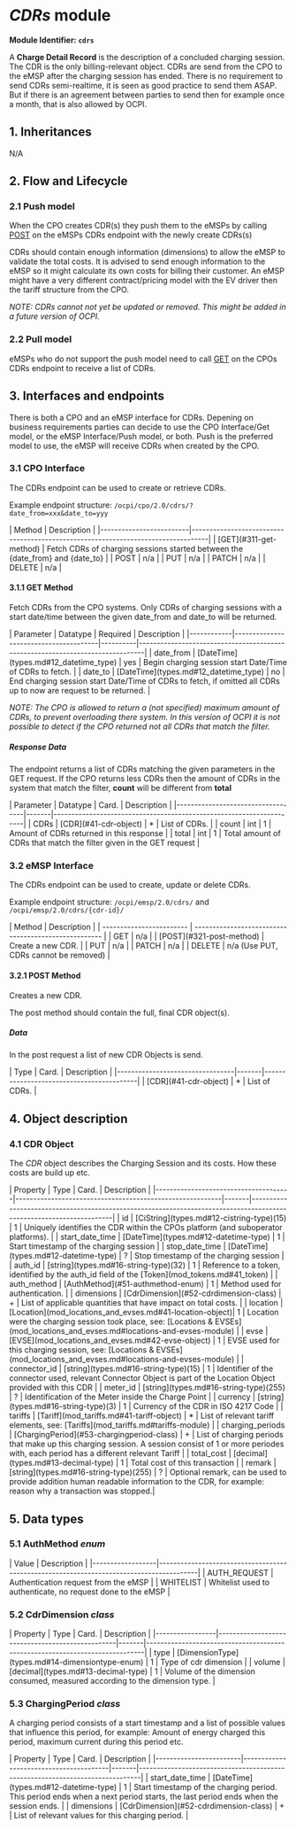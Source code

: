 # _CDRs_ module

**Module Identifier: `cdrs`**

A **Charge Detail Record** is the description of a concluded charging
session. The CDR is the only billing-relevant object.
CDRs are send from the CPO to the eMSP after the charging session has ended.
There is no requirement to send CDRs semi-realtime, it is seen as good practice to send them
ASAP. But if there is an agreement between parties to send then for example once a month, that is also allowed by OCPI.


## 1. Inheritances

N/A

## 2. Flow and Lifecycle

### 2.1 Push model

When the CPO creates CDR(s) they push them to the eMSPs by calling [POST](#321-post-method) on the eMSPs
CDRs endpoint with the newly create CDRs(s)

CDRs should contain enough information (dimensions) to allow the eMSP to validate the total costs. 
It is advised to send enough information to the eMSP so it might calculate its own costs for billing their customer. An eMSP might have a very different contract/pricing model with the EV driver then the tariff structure from the CPO.

_NOTE: CDRs cannot not yet be updated or removed. This might be added in a future version of OCPI._

### 2.2 Pull model

eMSPs who do not support the push model need to call
[GET](#311-get-method) on the CPOs CDRs endpoint to receive a list of CDRs.


## 3. Interfaces and endpoints

There is both a CPO and an eMSP interface for CDRs. Depening on business requirements parties can decide to use
the CPO Interface/Get model, or the eMSP Interface/Push model, or both. 
Push is the preferred model to use, the eMSP will receive CDRs when created by the CPO.

### 3.1 CPO Interface

The CDRs endpoint can be used to create or retrieve CDRs.

Example endpoint structure: `/ocpi/cpo/2.0/cdrs/?date_from=xxx&date_to=yyy`

<div><!-- ---------------------------------------------------------------------------- --></div>
| Method                  | Description                                                                      |
|-------------------------|----------------------------------------------------------------------------------|
| [GET](#311-get-method)  | Fetch CDRs of charging sessions started between the {date_from} and {date_to}    |
| POST                    | n/a                                                                              |
| PUT                     | n/a                                                                              |
| PATCH                   | n/a                                                                              |
| DELETE                  | n/a                                                                              |
<div><!-- ---------------------------------------------------------------------------- --></div>

#### 3.1.1 __GET__ Method

Fetch CDRs from the CPO systems. Only CDRs of charging sessions with a start date/time between the given date_from and date_to will be returned.

<div><!-- ---------------------------------------------------------------------------- --></div>
| Parameter  | Datatype                              | Required | Description                                                                   |
|------------|---------------------------------------|----------|-------------------------------------------------------------------------------|
| date_from  | [DateTime](types.md#12_datetime_type) | yes      | Begin charging session start Date/Time of CDRs to fetch.                      |
| date_to    | [DateTime](types.md#12_datetime_type) | no       | End charging session start Date/Time of CDRs to fetch, if omitted all CDRs up to now are request to be returned. |
<div><!-- ---------------------------------------------------------------------------- --></div>

_NOTE: The CPO is allowed to return a (not specified) maximum amount of CDRs, to prevent overloading there system. In this version of OCPI it is not possible to detect if the CPO returned not all CDRs that match the filter._  

##### Response Data

The endpoint returns a list of CDRs matching the given parameters in the GET request.
If the CPO returns less CDRs then the amount of CDRs in the system that match the filter, __count__ will be different from __total__ 

<div><!-- ---------------------------------------------------------------------------- --></div>
| Parameter | Datatype              | Card. | Description                                                         |
|-----------------------------------|-------|---------------------------------------------------------------------|
| CDRs      | [CDR](#41-cdr-object) | *     | List of CDRs.                                                       |
| count     | int                   | 1     | Amount of CDRs returned in this response                            |
| total     | int                   | 1     | Total amount of CDRs that match the filter given in the GET request |
<div><!-- ---------------------------------------------------------------------------- --></div>

### 3.2 eMSP Interface

The CDRs endpoint can be used to create, update or delete CDRs.

Example endpoint structure: `/ocpi/emsp/2.0/cdrs/` and `/ocpi/emsp/2.0/cdrs/{cdr-id}/`

<div><!-- ---------------------------------------------------------------------------- --></div>
| Method                   | Description                                          |
| ------------------------ | ---------------------------------------------------- |
| GET                      | n/a                                                  |
| [POST](#321-post-method) | Create a new CDR.                                    |
| PUT                      | n/a                                                  |
| PATCH                    | n/a                                                  |
| DELETE                   | n/a (Use PUT, CDRs cannot be removed)                |
<div><!-- ---------------------------------------------------------------------------- --></div>

#### 3.2.1 POST Method

Creates a new CDR.

The post method should contain the full, final CDR object(s).


##### Data

In the post request a list of new CDR Objects is send.

<div><!-- ---------------------------------------------------------------------------- --></div>
| Type                            | Card. | Description                              |
|---------------------------------|-------|------------------------------------------|
| [CDR](#41-cdr-object)           | *     | List of CDRs.                            |
<div><!-- ---------------------------------------------------------------------------- --></div>

## 4. Object description

### 4.1 CDR Object

The *CDR* object describes the Charging Session and its costs. How these costs are build up etc. 

<div><!-- ---------------------------------------------------------------------------- --></div>
| Property                             | Type                                                     | Card. | Description                                                                                                         |
|--------------------------------------|----------------------------------------------------------|-------|---------------------------------------------------------------------------------------------------------------------|
| id                                   | [CiString](types.md#12-cistring-type)(15)                | 1     | Uniquely identifies the CDR within the CPOs platform (and suboperator platforms).                                   |
| start_date_time                      | [DateTime](types.md#12-datetime-type)                    | 1     | Start timestamp of the charging session                                                                             |
| stop_date_time                       | [DateTime](types.md#12-datetime-type)                    | ?     | Stop timestamp of the charging session                                                                              |
| auth_id                              | [string](types.md#16-string-type)(32)                    | 1     | Reference to a token, identified by the auth_id field of the [Token](mod_tokens.md#41_token)                        |
| auth_method                          | [AuthMethod](#51-authmethod-enum)                        | 1     | Method used for authentication.                                                                                     |
| dimensions                           | [CdrDimension](#52-cdrdimension-class)                   | +     | List of applicable quantities that have impact on total costs.                                                      |
| location                             | [Location](mod_locations_and_evses.md#41-location-object)| 1     | Location were the charging session took place, see: [Locations & EVSEs](mod_locations_and_evses.md#locations-and-evses-module)                 |
| evse                                 | [EVSE](mod_locations_and_evses.md#42-evse-object)        | 1     | EVSE used for this charging session, see: [Locations & EVSEs](mod_locations_and_evses.md#locations-and-evses-module)                           |
| connector_id                         | [string](types.md#16-string-type)(15)                    | 1     | Identifier of the connector used, relevant Connector Object is part of the Location Object provided with this CDR   |
| meter_id                             | [string](types.md#16-string-type)(255)                   | ?     | Identification of the Meter inside the Charge Point                                                                 |
| currency                             | [string](types.md#16-string-type)(3)                     | 1     | Currency of the CDR in ISO 4217 Code                                                                                |
| tariffs                              | [Tariff](mod_tariffs.md#41-tariff-object)                | *     | List of relevant tariff elements, see: [Tariffs](mod_tariffs.md#tariffs-module)                                                    |
| charging_periods                     | [ChargingPeriod](#53-chargingperiod-class)               | +     | List of charging periods that make up this charging session. A session consist of 1 or more periodes with, each period has a different relevant Tariff |
| total_cost                           | [decimal](types.md#13-decimal-type)                      | 1     | Total cost of this transaction                                                                                      |
| remark                               | [string](types.md#16-string-type)(255)                   | ?     | Optional remark, can be used to provide addition human readable information to the CDR, for example: reason why a transaction was stopped.|
<div><!-- ---------------------------------------------------------------------------- --></div>

## 5. Data types

### 5.1 AuthMethod *enum*

<div><!-- ---------------------------------------------------------------------------- --></div>
| Value            | Description                                                                             |
|------------------|-----------------------------------------------------------------------------------------|
| AUTH_REQUEST     | Authentication request from the eMSP                                                    |
| WHITELIST        | Whitelist used to authenticate, no request done to the eMSP                             |
<div><!-- ---------------------------------------------------------------------------- --></div>

### 5.2 CdrDimension *class*

<div><!-- ---------------------------------------------------------------------------- --></div>
| Property        | Type                                            | Card. | Description                                                                 |
|-----------------|-------------------------------------------------|-------|-----------------------------------------------------------------------------|
| type            | [DimensionType](types.md#14-dimensiontype-enum) | 1     | Type of cdr dimension                                                       |
| volume          | [decimal](types.md#13-decimal-type)             | 1     | Volume of the dimension consumed, measured according to the dimension type. |
<div><!-- ---------------------------------------------------------------------------- --></div>

### 5.3 ChargingPeriod *class*

A charging period consists of a start timestamp and a list of possible values that influence this period, for example: Amount of energy charged this period, maximum current during this period etc.

<div><!-- -------------------------------------------------------------------------------- --></div>
| Property               | Type                                   | Card. | Description                                                                  |
|------------------------|----------------------------------------|-------|------------------------------------------------------------------------------|
| start_date_time        | [DateTime](types.md#12-datetime-type)  | 1     | Start timestamp of the charging period. This period ends when a next period starts, the last period ends when the session ends. |
| dimensions             | [CdrDimension](#52-cdrdimension-class) | +     | List of relevant values for this charging period.                                                                               |
<div><!-- -------------------------------------------------------------------------------- --></div>

